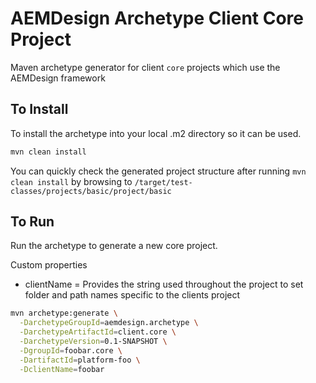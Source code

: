 
# AEMDesign Archetype Client Core Project
Maven archetype generator for client `core` projects which use the AEMDesign framework

## To Install
To install the archetype into your local .m2 directory so it can be used.
```bash
mvn clean install
```

You can quickly check the generated project structure after running `mvn clean install` by browsing to `/target/test-classes/projects/basic/project/basic`

## To Run
Run the archetype to generate a new core project.

Custom properties
 * clientName = Provides the string used throughout the project to set folder and path names specific to the clients project
 
```bash
mvn archetype:generate \
  -DarchetypeGroupId=aemdesign.archetype \
  -DarchetypeArtifactId=client.core \
  -DarchetypeVersion=0.1-SNAPSHOT \
  -DgroupId=foobar.core \
  -DartifactId=platform-foo \
  -DclientName=foobar
```